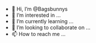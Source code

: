 - 👋 Hi, I’m @Bagsbunnys
- 👀 I’m interested in ...
- 🌱 I’m currently learning ...
- 💞️ I’m looking to collaborate on ...
- 📫 How to reach me ...

<!---
Bagsbunnys/Bagsbunnys is a ✨ special ✨ repository because its `README.md` (this file) appears on your GitHub profile.
You can click the Preview link to take a look at your changes.
--->
